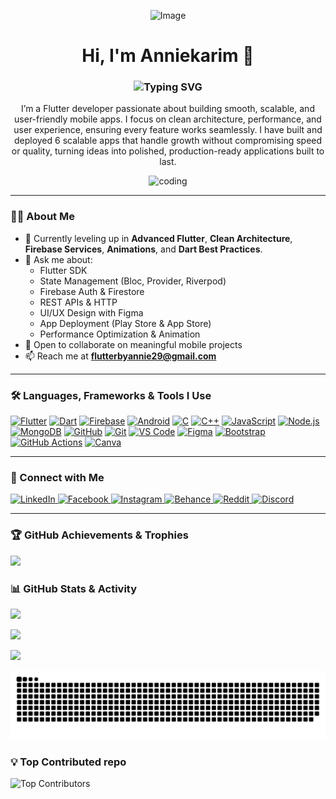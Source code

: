 <!-- 🚀 Updated Banner -->
<p align="center">
 <img width="1584" height="396" alt="Image" src="https://github.com/user-attachments/assets/0e1fccf4-bbde-439c-adde-f96f0294cc09" />

 <h1 align="center">Hi, I'm Anniekarim 👋</h1>
<h3 align="center">
  <img src="https://readme-typing-svg.herokuapp.com?font=Fira+Code&duration=3000&pause=1000&color=F794EF&center=true&vCenter=true&width=435&lines=Flutter+Dev+%7C+Full+Flutter+Dev+%7C+UI/UX+Enthusiast+%7C+Mobile+Craftsman" alt="Typing SVG" />
</h3>

<p align="center">
I’m a Flutter developer passionate about building smooth, scalable, and user-friendly mobile apps. I focus on clean architecture, performance, and user experience, ensuring every feature works seamlessly. I have built and deployed 6 scalable apps that handle growth without compromising speed or quality, turning ideas into polished, production-ready applications built to last.
</p>

<!-- 👩‍💻 Coding GIF -->
<p align="center">
  <img src="https://i.gifer.com/JXA0.gif" width="400" alt="coding" />
</p>

---

### 🙋‍♀️ About Me

- 🌱 Currently leveling up in **Advanced Flutter**, **Clean Architecture**, **Firebase Services**, **Animations**, and **Dart Best Practices**.  
- 💬 Ask me about:  
  - Flutter SDK  
  - State Management (Bloc, Provider, Riverpod)  
  - Firebase Auth & Firestore  
  - REST APIs & HTTP  
  - UI/UX Design with Figma  
  - App Deployment (Play Store & App Store)  
  - Performance Optimization & Animation  
- 🤝 Open to collaborate on meaningful mobile projects  
- 📫 Reach me at **flutterbyannie29@gmail.com**

---

### 🛠️ Languages, Frameworks & Tools I Use

<p align="left">
  <a href="#"><img src="https://cdn.jsdelivr.net/gh/devicons/devicon/icons/flutter/flutter-original.svg" alt="Flutter" width="45" height="45"/></a>
  <a href="#"><img src="https://cdn.jsdelivr.net/gh/devicons/devicon/icons/dart/dart-original.svg" alt="Dart" width="45" height="45"/></a>
  <a href="#"><img src="https://cdn.jsdelivr.net/gh/devicons/devicon/icons/firebase/firebase-plain.svg" alt="Firebase" width="45" height="45"/></a>
  <a href="#"><img src="https://cdn.jsdelivr.net/gh/devicons/devicon/icons/android/android-original.svg" alt="Android" width="45" height="45"/></a>
  <a href="#"><img src="https://cdn.jsdelivr.net/gh/devicons/devicon/icons/c/c-original.svg" alt="C" width="45" height="45"/></a>
  <a href="#"><img src="https://cdn.jsdelivr.net/gh/devicons/devicon/icons/cplusplus/cplusplus-original.svg" alt="C++" width="45" height="45"/></a>
  <a href="#"><img src="https://cdn.jsdelivr.net/gh/devicons/devicon/icons/javascript/javascript-original.svg" alt="JavaScript" width="45" height="45"/></a>
  <a href="#"><img src="https://cdn.jsdelivr.net/gh/devicons/devicon/icons/nodejs/nodejs-original.svg" alt="Node.js" width="45" height="45"/></a>
  <a href="#"><img src="https://cdn.jsdelivr.net/gh/devicons/devicon/icons/mongodb/mongodb-original.svg" alt="MongoDB" width="45" height="45"/></a>
  <a href="#"><img src="https://cdn.jsdelivr.net/gh/devicons/devicon/icons/github/github-original.svg" alt="GitHub" width="45" height="45"/></a>
  <a href="#"><img src="https://cdn.jsdelivr.net/gh/devicons/devicon/icons/git/git-original.svg" alt="Git" width="45" height="45"/></a>
  <a href="#"><img src="https://cdn.jsdelivr.net/gh/devicons/devicon/icons/vscode/vscode-original.svg" alt="VS Code" width="45" height="45"/></a>
  <a href="#"><img src="https://cdn.jsdelivr.net/gh/devicons/devicon/icons/figma/figma-original.svg" alt="Figma" width="45" height="45"/></a>
  <a href="#"><img src="https://cdn.jsdelivr.net/gh/devicons/devicon/icons/bootstrap/bootstrap-original.svg" alt="Bootstrap" width="45" height="45"/></a>
  <a href="#"><img src="https://cdn.jsdelivr.net/gh/devicons/devicon/icons/githubactions/githubactions-original.svg" alt="GitHub Actions" width="45" height="45"/></a>
  <a href="#"><img src="https://img.icons8.com/color/48/000000/canva.png" alt="Canva" width="45" height="45"/></a>
</p>

---

### 🔗 Connect with Me

<p align="left"> <a href="https://linkedin.com/in/annie-karim" target="_blank"> <img src="https://raw.githubusercontent.com/rahuldkjain/github-profile-readme-generator/master/src/images/icons/Social/linked-in-alt.svg" height="30" width="40" alt="LinkedIn"/> </a> <a href="https://www.facebook.com/share/15jvDDxxuf/" target="_blank"> <img src="https://raw.githubusercontent.com/rahuldkjain/github-profile-readme-generator/master/src/images/icons/Social/facebook.svg" height="30" width="40" alt="Facebook"/> </a> <a href="https://www.instagram.com/annie.devhub" target="_blank"> <img src="https://raw.githubusercontent.com/rahuldkjain/github-profile-readme-generator/master/src/images/icons/Social/instagram.svg" height="30" width="40" alt="Instagram"/> </a> <a href="https://www.behance.net/anniekarim1" target="_blank"> <img src="https://raw.githubusercontent.com/rahuldkjain/github-profile-readme-generator/master/src/images/icons/Social/behance.svg" height="30" width="40" alt="Behance"/> </a> <a href="https://www.reddit.com/user/Fit-End-3496/" target="_blank"> <img src="https://cdn-icons-png.flaticon.com/512/2111/2111589.png" height="30" width="40" alt="Reddit"/> </a> <a href="https://discord.com/users/583769958984679464" target="_blank"> <img src="https://cdn-icons-png.flaticon.com/512/3670/3670157.png" height="30" width="40" alt="Discord"/> </a> </p>

---

### 🏆 GitHub Achievements & Trophies

<p align="left">
  <img src="https://github-profile-trophy.vercel.app/?username=Anniekarim29&theme=onestar&no-bg=true&no-frame=true&rank=AA,A,B,C&title=Commits,Repositories,Followers,Stars,PullRequest,MultiLanguage" />
</p>



### 📊 GitHub Stats & Activity

<p align="left">
  <img src="https://github-readme-stats.vercel.app/api/top-langs/?username=Anniekarim29&layout=compact&theme=tokyonight" height="180px" />
</p>
<p align="left">
  <img src="https://github-readme-stats.vercel.app/api?username=Anniekarim29&show_icons=true&theme=tokyonight" height="180px" />
</p>
<p align="left">
  <img src="https://github-readme-streak-stats.herokuapp.com/?user=Anniekarim29&theme=tokyonight" height="180px" />
</p>




<p align="left">
  <img src="https://raw.githubusercontent.com/Platane/snk/output/github-contribution-grid-snake.svg" alt="GitHub Contribution Snake Animation" />






### 💡 Top Contributed repo

<p align="left">
  <img src="https://github-contributor-stats.vercel.app/api?username=Anniekarim29&limit=5&theme=tokyonight&combine_all_yearly_contributions=true" alt="Top Contributors"/>
</p>
